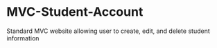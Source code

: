 # MVC-Student-Account
Standard MVC website allowing user to create, edit, and delete student information
